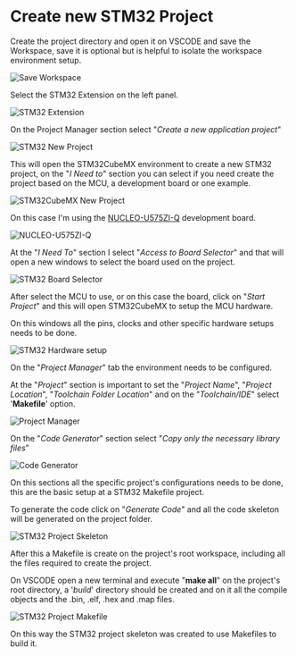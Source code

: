 # Create new STM32 Project

Create the project directory and open it on VSCODE and save the Workspace, save it is optional but is helpful to isolate the workspace environment setup.

![Save Workspace](../images/Save_Workspace.png)

Select the STM32 Extension on the left panel.

![STM32 Extension](../images/Select_STM32.png)

On the Project Manager section select "*Create a new application project*"

![STM32 New Project](../images/Create_New_Project.png)

This will open the STM32CubeMX environment to create a new STM32 project, on the "*I Need to*" section you can select if you need create the project based on the MCU, a development board or one example.

![STM32CubeMX New Project](../images/STM32CuveMX-New-Project.png)

On this case I'm using the [NUCLEO-U575ZI-Q](https://www.st.com/en/evaluation-tools/nucleo-u575zi-q.html) development board.

![NUCLEO-U575ZI-Q](../images/Nucleo-U575ZI-Q.jpg)

At the "*I Need To*" section I select "*Access to Board Selector*" and that will open a new windows to select the board used on the project.

![STM32 Board Selector](../images/STM32-Board-Selector.png)

After select the MCU to use, or on this case the board, click on "*Start Project*" and this will open STM32CubeMX to setup the MCU hardware.

On this windows all the pins, clocks and other specific hardware setups needs to be done.

![STM32 Hardware setup](../images/STMCubeMX-Project-Setup.png)

On the "*Project Manager*" tab the environment needs to be configured.

At the "*Project*" section is important to set the "*Project Name*", "*Project Location*", "*Toolchain Folder Location*" and on the "*Toolchain/IDE*" select '**Makefile**' option.

![Project Manager ](../images/STMCubeMX-ProjectManager-1.png)

On the "*Code Generator*" section select "*Copy only the necessary library files*"

![Code Generator](../images/STMCubeMX-ProjectManager-2.png)

On this sections all the specific project's configurations needs to be done, this are the basic setup at a STM32 Makefile project.

To generate the code click on "*Generate Code*" and all the code skeleton will be generated on the project folder.

![STM32 Project Skeleton](../images/STM32-Project-Skeleton.png)

After this a Makefile is create on the project's root workspace, including all the files required to create the project.

On VSCODE open a new terminal and execute "**make all**" on the project's root directory, a '*build*' directory should be created and on it all the compile objects and the .bin, .elf, .hex and .map files.

![STM32 Project Makefile](../images/STM32CubeMX-Makefile.png)

On this way the STM32 project skeleton was created to use Makefiles to build it.
